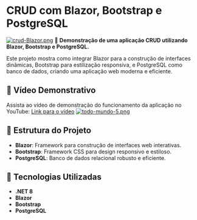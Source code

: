# CRUD com Blazor, Bootstrap e PostgreSQL
[![crud-Blazor.png](https://i.postimg.cc/BnmhVgLb/crud-Blazor.png)](https://postimg.cc/NKr7yRxv)
🚀 **Demonstração de uma aplicação CRUD utilizando Blazor, Bootstrap e PostgreSQL.**

Este projeto mostra como integrar Blazor para a construção de interfaces dinâmicas, Bootstrap para estilização responsiva, e PostgreSQL como banco de dados, criando uma aplicação web moderna e eficiente.

## 🎥 Vídeo Demonstrativo

Assista ao vídeo de demonstração do funcionamento da aplicação no YouTube: [Link para o vídeo](https://www.youtube.com/watch?v=pQYtMKkZ3Js)
[![todo-mundo-5.png](https://i.postimg.cc/sxRLPgqR/todo-mundo-5.png)](https://postimg.cc/LYNv22my)

## 📂 Estrutura do Projeto

- **Blazor**: Framework para construção de interfaces web interativas.
- **Bootstrap**: Framework CSS para design responsivo e estiloso.
- **PostgreSQL**: Banco de dados relacional robusto e eficiente.

## 🚀 Tecnologias Utilizadas

- **.NET 8**
- **Blazor**
- **Bootstrap**
- **PostgreSQL**
